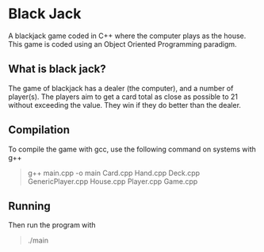 # Black Jack

A blackjack game coded in C++ where the computer plays as the house. This game is coded using an Object Oriented Programming paradigm. 

## What is black jack?
The game of blackjack has a dealer (the computer), and a number of player(s). The players aim to get a card total as close as possible to 21 without exceeding the value. They win if they do better than the dealer.

## Compilation

To compile the game with gcc, use the following command on systems with g++

> g++ main.cpp -o main Card.cpp Hand.cpp Deck.cpp GenericPlayer.cpp House.cpp Player.cpp Game.cpp

## Running

Then run the program with

> ./main
